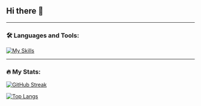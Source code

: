 ## Hi there 👋

---

### 🛠️ Languages and Tools:

[![My Skills](https://skillicons.dev/icons?i=nodejs,ts,js,php,cs,dotnet,react,redux,jquery,bootstrap,vscode,bun,blender,css,docker,dotnet,figma,git,jenkins,laravel,pnpm,postgres,tailwind,ubuntu)](https://skillicons.dev)

---

### 🔥 My Stats:

[![GitHub Streak](https://streak-stats.demolab.com/?user=fcantarani)](https://git.io/streak-stats)

[![Top Langs](https://github-readme-stats.vercel.app/api/top-langs/?username=fcantarani)](https://github.com/anuraghazra/github-readme-stats)
